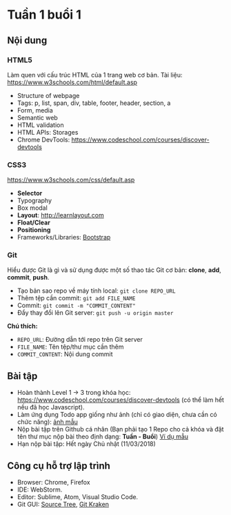 # Tuần 1 buổi 1

## Nội dung

### HTML5
Làm quen với cấu trúc HTML của 1 trang web cơ bản. Tài liệu: https://www.w3schools.com/html/default.asp

- Structure of webpage
- Tags: p, list, span, div, table, footer, header, section, a
- Form, media
- Semantic web
- HTML validation
- HTML APIs: Storages
- Chrome DevTools: https://www.codeschool.com/courses/discover-devtools

### CSS3
https://www.w3schools.com/css/default.asp

+ **Selector**
+ Typography
+ Box modal
+ **Layout**: http://learnlayout.com
+ **Float/Clear**
+ **Positioning**
+ Frameworks/Libraries: [Bootstrap](https://getbootstrap.com)

### Git
Hiểu được Git là gì và sử dụng được một số thao tác Git cơ bản: **clone**, **add**, **commit**, **push**.

- Tạo bản sao repo về máy tính local: `git clone REPO_URL`
- Thêm tệp cần commit: `git add FILE_NAME`
- Commit: `git commit -m "COMMIT_CONTENT"`
- Đẩy thay đổi lên Git server: `git push -u origin master`

**Chú thích:**
- `REPO_URL`: Đường dẫn tới repo trên Git server
- `FILE_NAME`: Tên tệp/thư mục cần thêm
- `COMMIT_CONTENT`: Nội dung commit


## Bài tập
- Hoàn thành Level 1 -> 3 trong khóa học: https://www.codeschool.com/courses/discover-devtools (có thể làm hết nếu đã học Javascript).
- Làm ứng dụng Todo app giống như ảnh (chỉ có giao diện, chưa cần có chức năng): [ảnh mẫu](./todo.png)
- Nộp bài tập trên Github cá nhân (Bạn phải tạo 1 Repo cho cả khóa và đặt tên thư mục nộp bài theo định dạng: **Tuần - Buổi**) [Ví dụ mẫu](https://github.com/UETCodeCamp/react-camp-example-2108)
- Hạn nộp bài tập: Hết ngày Chủ nhật (11/03/2018)

## Công cụ hỗ trợ lập trình
- Browser: Chrome, Firefox
- IDE: WebStorm.
- Editor: Sublime, Atom, Visual Studio Code.
- Git GUI: [Source Tree](https://www.sourcetreeapp.com/), [Git Kraken](https://www.gitkraken.com/)